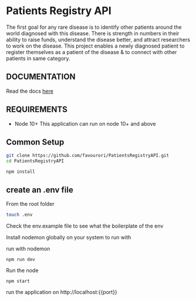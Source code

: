 # Patients Registry API
The first goal for any rare disease is to identify other patients around the world
diagnosed with this disease. There is strength in numbers in their ability to
raise funds, understand the disease better, and attract researchers to work
on the disease. This project enables a newly diagnosed patient to register themselves as a patient of the
disease & to connect with other patients in same category.

## DOCUMENTATION
Read the docs [here](https://documenter.getpostman.com/view/7357882/TzJx9GoU#32538d66-4e99-426a-ab95-7b75bd29d0eb)

## REQUIREMENTS

- Node 10+
 This application can run on node 10+ and above 
 
 ## Common Setup 
 ```bash
 git clone https://github.com/favourori/PatientsRegistryAPI.git
 cd PatientsRegistryAPI
 ```
 
 ```
 npm install
 ```
 
 ## create an .env file
   From the root folder
   ```bash
   touch .env
   ```
   Check the env.example file to see what the boilerplate of the env
   
  Install nodemon globally on your system to run with
 
  run with nodemon 
  ```
  npm run dev
  ```
  Run the node
  ```
  npm start
  ```
 

run the application on  http://localhost:{{port}} 
